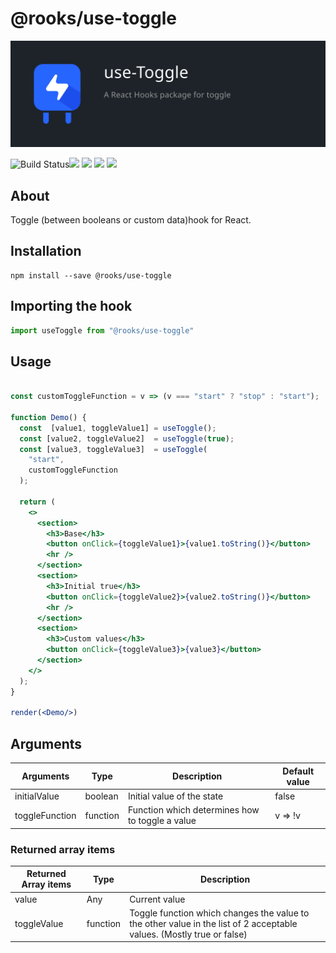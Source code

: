 # @rooks/use-toggle
![TitleCard](/packages/toggle/title-card.svg)

![Build Status](https://github.com/imbhargav5/rooks/workflows/Node%20CI/badge.svg)![](https://img.shields.io/npm/v/@rooks/use-toggle/latest.svg) ![](https://img.shields.io/npm/l/@rooks/use-toggle.svg) ![](https://img.shields.io/npm/dt/@rooks/use-toggle.svg) ![](https://img.shields.io/david/imbhargav5/rooks.svg?path=packages%2Ftoggle)




## About 
Toggle (between booleans or custom data)hook for React.
<br/>

## Installation

```
npm install --save @rooks/use-toggle
```

## Importing the hook

```javascript
import useToggle from "@rooks/use-toggle"
```


## Usage

```jsx

const customToggleFunction = v => (v === "start" ? "stop" : "start");

function Demo() {
  const  [value1, toggleValue1] = useToggle();
  const [value2, toggleValue2]  = useToggle(true);
  const [value3, toggleValue3]  = useToggle(
    "start",
    customToggleFunction
  );

  return (
    <>
      <section>
        <h3>Base</h3>
        <button onClick={toggleValue1}>{value1.toString()}</button>
        <hr />
      </section>
      <section>
        <h3>Initial true</h3>
        <button onClick={toggleValue2}>{value2.toString()}</button>
        <hr />
      </section>
      <section>
        <h3>Custom values</h3>
        <button onClick={toggleValue3}>{value3}</button>
      </section>
    </>
  );
}

render(<Demo/>)
```

## Arguments

| Arguments      | Type     | Description                                     | Default value |
| -------------- | -------- | ----------------------------------------------- | ------------- |
| initialValue   | boolean  | Initial value of the state                      | false         |
| toggleFunction | function | Function which determines how to toggle a value | v => !v       |


### Returned array items

| Returned Array items | Type     | Description                                                                                                           |
| -------------------- | -------- | --------------------------------------------------------------------------------------------------------------------- |
| value                | Any      | Current value                                                                                                         |
| toggleValue          | function | Toggle function which changes the value to the other value in the list of 2 acceptable values. (Mostly true or false) |
